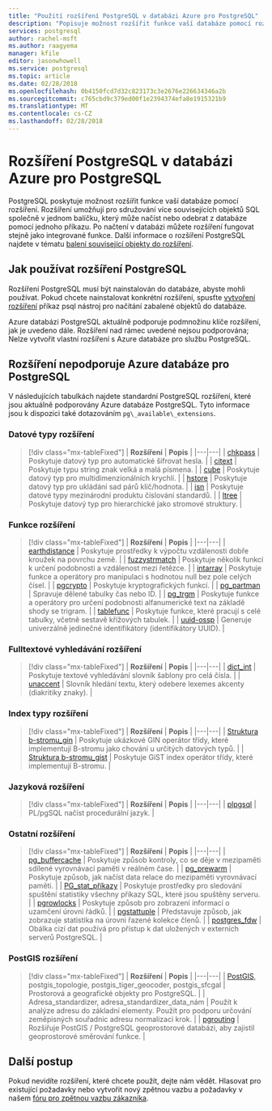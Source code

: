 ```yaml
---
title: "Použití rozšíření PostgreSQL v databázi Azure pro PostgreSQL"
description: "Popisuje možnost rozšířit funkce vaší databáze pomocí rozšíření v databázi Azure pro PostgreSQL."
services: postgresql
author: rachel-msft
ms.author: raagyema
manager: kfile
editor: jasonwhowell
ms.service: postgresql
ms.topic: article
ms.date: 02/28/2018
ms.openlocfilehash: 0b4150fcd7d32c823173c3e2676e226634346a2b
ms.sourcegitcommit: c765cbd9c379ed00f1e2394374efa8e1915321b9
ms.translationtype: MT
ms.contentlocale: cs-CZ
ms.lasthandoff: 02/28/2018
---
```

# <a name="postgresql-extensions-in-azure-database-for-postgresql"></a>Rozšíření PostgreSQL v databázi Azure pro PostgreSQL
PostgreSQL poskytuje možnost rozšířit funkce vaší databáze pomocí rozšíření. Rozšíření umožňují pro sdružování více souvisejících objektů SQL společně v jednom balíčku, který může načíst nebo odebrat z databáze pomocí jednoho příkazu. Po načtení v databázi můžete rozšíření fungovat stejně jako integrované funkce. Další informace o rozšíření PostgreSQL najdete v tématu [balení související objekty do rozšíření](https://www.postgresql.org/docs/9.6/static/extend-extensions.html).

## <a name="how-to-use-postgresql-extensions"></a>Jak používat rozšíření PostgreSQL
Rozšíření PostgreSQL musí být nainstalován do databáze, abyste mohli používat. Pokud chcete nainstalovat konkrétní rozšíření, spusťte [vytvoření rozšíření](https://www.postgresql.org/docs/9.6/static/sql-createextension.html) příkaz psql nástroj pro načítání zabalené objektů do databáze.

Azure databázi PostgreSQL aktuálně podporuje podmnožinu klíče rozšíření, jak je uvedeno dále. Rozšíření nad rámec uvedené nejsou podporována; Nelze vytvořit vlastní rozšíření s Azure databáze pro službu PostgreSQL.

## <a name="extensions-supported-by-azure-database-for-postgresql"></a>Rozšíření nepodporuje Azure databáze pro PostgreSQL
V následujících tabulkách najdete standardní PostgreSQL rozšíření, které jsou aktuálně podporovány Azure databáze PostgreSQL. Tyto informace jsou k dispozici také dotazováním `pg\_available\_extensions`.

### <a name="data-types-extensions"></a>Datové typy rozšíření

> [!div class="mx-tableFixed"]
| **Rozšíření** | **Popis** |
|---|---|
| [chkpass](https://www.postgresql.org/docs/9.6/static/chkpass.html) | Poskytuje datový typ pro automatické šifrovat hesla. |
| [citext](https://www.postgresql.org/docs/9.6/static/citext.html) | Poskytuje typu string znak velká a malá písmena. |
| [cube](https://www.postgresql.org/docs/9.6/static/cube.html) | Poskytuje datový typ pro multidimenzionálních krychlí. |
| [hstore](https://www.postgresql.org/docs/9.6/static/hstore.html) | Poskytuje datový typ pro ukládání sad párů klíč/hodnota. |
| [isn](https://www.postgresql.org/docs/9.6/static/isn.html) | Poskytuje datové typy mezinárodní produktu číslování standardů. |
| [ltree](https://www.postgresql.org/docs/9.6/static/ltree.html) | Poskytuje datový typ pro hierarchické jako stromové struktury. |

### <a name="functions-extensions"></a>Funkce rozšíření

> [!div class="mx-tableFixed"]
| **Rozšíření** | **Popis** |
|---|---|
| [earthdistance](https://www.postgresql.org/docs/9.6/static/earthdistance.html) | Poskytuje prostředky k výpočtu vzdálenosti dobře kroužek na povrchu země. |
| [fuzzystrmatch](https://www.postgresql.org/docs/9.6/static/fuzzystrmatch.html) | Poskytuje několik funkcí k určení podobnosti a vzdálenost mezi řetězce. |
| [intarray](https://www.postgresql.org/docs/9.6/static/intarray.html) | Poskytuje funkce a operátory pro manipulaci s hodnotou null bez pole celých čísel. |
| [pgcrypto](https://www.postgresql.org/docs/9.6/static/pgcrypto.html) | Poskytuje kryptografických funkcí. |
| [pg\_partman](https://pgxn.org/dist/pg_partman/doc/pg_partman.html) | Spravuje dělené tabulky čas nebo ID. |
| [pg\_trgm](https://www.postgresql.org/docs/9.6/static/pgtrgm.html) | Poskytuje funkce a operátory pro určení podobnosti alfanumerické text na základě shody se trigram. |
| [tablefunc](https://www.postgresql.org/docs/9.6/static/tablefunc.html) | Poskytuje funkce, které pracují s celé tabulky, včetně sestavě křížových tabulek. |
| [uuid-ossp](https://www.postgresql.org/docs/9.6/static/uuid-ossp.html) | Generuje univerzálně jedinečné identifikátory (identifikátory UUID). |

### <a name="full-text-search-extensions"></a>Fulltextové vyhledávání rozšíření

> [!div class="mx-tableFixed"]
| **Rozšíření** | **Popis** |
|---|---|
| [dict\_int](https://www.postgresql.org/docs/9.6/static/dict-int.html) | Poskytuje textové vyhledávání slovník šablony pro celá čísla. |
| [unaccent](https://www.postgresql.org/docs/9.6/static/unaccent.html) | Slovník hledání textu, který odebere lexemes akcenty (diakritiky znaky). |

### <a name="index-types-extensions"></a>Index typy rozšíření

> [!div class="mx-tableFixed"]
| **Rozšíření** | **Popis** |
|---|---|
| [Struktura b-stromu\_gin](https://www.postgresql.org/docs/9.6/static/btree-gin.html) | Poskytuje ukázkové GIN operátor třídy, které implementují B-stromu jako chování u určitých datových typů. |
| [Struktura b-stromu\_gist](https://www.postgresql.org/docs/9.6/static/btree-gist.html) | Poskytuje GiST index operátor třídy, které implementují B-stromu. |

### <a name="language-extensions"></a>Jazyková rozšíření

> [!div class="mx-tableFixed"]
| **Rozšíření** | **Popis** |
|---|---|
| [plpgsql](https://www.postgresql.org/docs/9.6/static/plpgsql.html) | PL/pgSQL načíst procedurální jazyk. |

### <a name="miscellaneous-extensions"></a>Ostatní rozšíření

> [!div class="mx-tableFixed"]
| **Rozšíření** | **Popis** |
|---|---|
| [pg\_buffercache](https://www.postgresql.org/docs/9.6/static/pgbuffercache.html) | Poskytuje způsob kontroly, co se děje v mezipaměti sdílené vyrovnávací paměti v reálném čase. |
| [pg\_prewarm](https://www.postgresql.org/docs/9.6/static/pgprewarm.html) | Poskytuje způsob, jak načíst data relace do mezipaměti vyrovnávací paměti. |
| [PG\_stat\_příkazy](https://www.postgresql.org/docs/9.6/static/pgstatstatements.html) | Poskytuje prostředky pro sledování spuštění statistiky všechny příkazy SQL, které jsou spuštěny serveru. |
| [pgrowlocks](https://www.postgresql.org/docs/9.6/static/pgrowlocks.html) | Poskytuje způsob pro zobrazení informací o uzamčení úrovni řádků. |
| [pgstattuple](https://www.postgresql.org/docs/9.6/static/pgstattuple.html) | Představuje způsob, jak zobrazuje statistika na úrovni řazené kolekce členů. |
| [postgres\_fdw](https://www.postgresql.org/docs/9.6/static/postgres-fdw.html) | Obálka cizí dat používá pro přístup k dat uložených v externích serverů PostgreSQL. |

### <a name="postgis-extensions"></a>PostGIS rozšíření

> [!div class="mx-tableFixed"]
| **Rozšíření** | **Popis** |
|---|---|
| [PostGIS](http://www.postgis.net/), postgis\_topologie, postgis\_tiger\_geocoder, postgis\_sfcgal | Prostorová a geografické objekty pro PostgreSQL. |
| Adresa\_standardizer, adresa\_standardizer\_data\_nám | Použít k analýze adresu do základní elementy. Použít pro podporu určování zeměpisných souřadnic adresu normalizaci krok. |
| [pgrouting](http://pgrouting.org/) | Rozšiřuje PostGIS / PostgreSQL geoprostorové databázi, aby zajistil geoprostorové směrování funkce. |

## <a name="next-steps"></a>Další postup
Pokud nevidíte rozšíření, které chcete použít, dejte nám vědět. Hlasovat pro existující požadavky nebo vytvořit nový zpětnou vazbu a požadavky v našem [fóru pro zpětnou vazbu zákazníka](https://feedback.azure.com/forums/597976-azure-database-for-postgresql).
